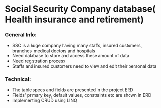 # Social Security Company database( Health insurance and retirement)
### General Info:
* SSC is a huge company having many staffs, insured customers, branches, medical doctors and hospitals
* Need database to store and access these amount of data
* Need registration process
* Staffs and insured customers need to view and edit their personal data

### Technical:
* The table specs and fields are presented in the project ERD
* Fields' primary key, default values, constraints etc are shown in ERD
* Implementing CRUD using LINQ
